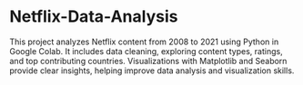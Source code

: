 # Netflix-Data-Analysis
This project analyzes Netflix content from 2008 to 2021 using Python in Google Colab. It includes data cleaning, exploring content types, ratings, and top contributing countries. Visualizations with Matplotlib and Seaborn provide clear insights, helping improve data analysis and visualization skills.
